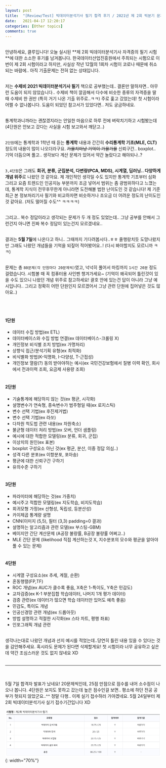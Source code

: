 ```yaml
---
layout: post
title:  "[Review/Test] 빅데이터분석기사 필기 합격 후기 / 2021년 제 2회 빅분기 문제"
date:   2021-04-17 12:20:17
categories: [Other topics]
comments: true
---
```

<br>
안녕하세요, 클루입니다! 오늘 실시된 **제 2회 빅데이터분석기사 자격증의 필기 시험**에 대한 소소한 후기를 남겨봅니다. 한국데이터산업진흥원에서 주최되는 시험으로 이번이 제 2회 시험이라고 하지만, 사실상 작년 12월의 1회차 시험이 코로나 때문에 취소되는 바람에.. 아직 기출문제는 전혀 없는 상태입니다.
<br><br>

저는 **수제비 2021 빅데이터분석기사 필기** 책으로 공부했는데.. 결론만 말하자면.. 아무런 도움이 되지 않았습니다..
수제비 책이 깔끔해서 다수에 비슷한 종류의 자격증을 딸 때 수제비 한 권만 (특히 거기 나온 기출 위주로..ㅋㅋ) 주로 훑고 갔었는데!
첫 시험이라 어쩔 수 없나봅니다. 도움이 되었던 참고서가 있었다면.. 저도 궁금하네요.
<br><br>

통계학과니까라는 괜찮겠지라는 안일한 마음으로 하루 전에 벼락치기하고 시험봤는데(4단원은 안보고 갔다는 사실을 시험 보고와서 깨닫고..) 
<br><br>

`2단원`에는 통계학과 1학년 때 듣는 **통계학** 내용과 간간히 **수리통계학 기초(MLE, CLT)** 정도의 내용이 많이 나오더라구요. ~~가물치마냥 기억이 가물가물~~ 신뢰구간.. boxplot.. 기억 더듬으며 풀고.. 생각보다 계산 문제가 있어서 약간 놀랐다고 해야되나..? 
<br><br>

`3,4단원`은 그래도 **회귀, 분류, 군집분석, 다변량(PCA, MDS), 시계열, 딥러닝.. 다양하게 개념 위주**로 나왔던 것 같아요. 제 개인적인 생각일 수도 있지만 통계학 기초부터 심화 그리고 요즘 트렌드인 인공지능 부분까지 조금 넣어서 범위는 좀 광범위하다고 느꼈는데, 통계학 지식이 전무후무한게 아니라면 도전해볼 법한 난이도인 것 같습니다! 제 기준 최근 본 정보처리기사 필기와 비교하자면 비슷하거나 조오금 더 어려운 정도의 난이도인 것 같아요. (저도 떨어질 수도^^ ㅋㅋㅋㅋ)
<br><br>

그리고.. 복수 정답이라고 생각되는 문제가 두 개 정도 있었는데.. 그냥 공부를 안해서 그런건지 아니면 진짜 복수 정답이 있는건지 모르겠네요..
<br><br>

결과는 **5월 7일**에 나온다고 하니.. 그때까지 기다려봅시다..ㅎㅎ 줄행랑치듯 도망나왔지만 그래도 나왔던 개념들을 기억을 되짚어 적어봤어요..! (다시 봐야할지도 모르니까 ㅋㅋ)
<br><br>

문제는 총 `80문제(각 단원마다 20문제씩)`였고, 넉넉히 풀어서 마킹까지 `1시간 20분` 정도 걸렸습니다. 시험볼 때 꼭 컴퓨터용 사인펜 챙겨가세요~
(기억이 왜곡되어 틀린것이 있을 수도 있으니 나왔던 개념 위주로 참고하세요! 괄호 안에 있는건 답이 아니라 그냥 예시입니다.. 그리고 정확히 어떤 단원인지 모르겠어서 그냥 관련 단원에 집어넣은 것도 많아요..)
<br><br><br><br>

#### 1단원
- 데이터 수집 방법(ex ETL)
- 데이터베이스와 수집 방법 연결(ex 데이터베이스-크롤링 X)
- 개인정보 비식별 조치 방법(ex 가명처리)
- 상향식 접근/분석기획 유형(ex 최적화)
- 비식별화 방법(K-익명화, I-다양성, T-근접성)
- 개인정보 열람(?) 동의 받아야하는 예시(ex 국민건강보험에서 질병 이력 확인, 회사에서 전과이력 조회, 요금제 사용량 조회) 
<br><br>

#### 2단원
- 기술통계에 해당하지 않는 것(ex 평균, 시각화)
- 설명변수가 연속형, 종속변수가 범주형일 때(ex 로지스틱)
- 변수 선택 기법(ex 후진제거법)
- 변수 선택 기법(ex 라쏘)
- 다차원 척도법 관련 내용(ex 차원축소)
- 불균형 데이터 처리 방법(ex 오버, 언더 샘플링)
- 예시에 대한 적합한 모델링(ex 분류, 회귀, 군집)
- 이상치의 원인(ex 표본)
- boxplot 구성요소 아닌 것(ex 평균, 분산, 이중 정답 의심..)
- 성격 다른 분포(ex 이항분포, 포아송)
- 평균에 대한 신뢰구간 구하기
- 유의수준 구하기
<br><br>

#### 3단원
- 파라미터에 해당하는 것(ex 가중치)
- 예시주고 적합한 모델링(ex 지도학습, 비지도학습)
- 회귀모형 가정(ex 선형성, 독립성, 등분산성)
- 카이제곱 통계량 설명
- CNN(이미지 (5,5), 필터 (3,3) padding=0 결과)
- 설명하는 알고리즘과 관련 모델(ex 부스팅-GBM)
- 베이지안 간단 계산문제 (A공장 불량률, B공장 불량률 어쩌고..)
- MLE 간단 문제 (likelihood 직접 계산하는것 X, 지수분포의 모수와 평균을 알아야 풀 수 있는 문제)
<br><br>

#### 4단원
- 시계열 구성요소(ex 추세, 계절, 순환)
- 혼동행렬(FP,TF)
- ROC 개념(ex AUC가 클수록 좋음, X축은 1-특이도, Y축은 민감도)
- 교차검증(ex K-1 부분집합 학습데이터, 나머지 1개 평가 데이터)
- 검증 관련(ex 데이터가 많으면 학습 데이터만 있어도 예측 좋음)
- 민감도, 특이도 개념
- 인공신경망 관련 개념(ex 드롭아웃)
- 방법 설명하고 적절한 시각화(ex 스타 차트, 평행 좌표)
- 인포그래픽 개념 관련
<br><br>

생각나는대로 나왔던 개념과 선지 예시를 적었는데..당연히 틀린 내용 있을 수 있다는 것을 감안해주세요.
혹시라도 문제가 된다면 삭제할게요! 첫 시험이라 너무 공유하고 싶은데 약간 조심스러운 것도 없지 않네요 XD
<br><br>

---

<br><br>
5월 7일 합격자 발표가 났네요! 20문제씩인데, 25점 만점으로 점수를 내어 소수점이 나오나 봅니다. 4단원은 보지도 못하고 갔는데 높은 점수인걸 보면.. 평소에 하던 전공 공부가 헛되지 않았군요..^^ 정말 다행.. 이제 실기 접수하러 가야겠네요.
5월 24일부터 제 2회 빅데이터분석기사 실기 접수기간입니다 XD

![image-1](/!contents_plot/2021-04-17-bigdata-test.jpg){: width="70%"}
